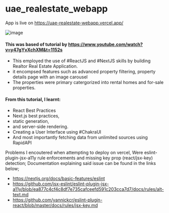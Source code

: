 # uae_realestate_webapp

App is live on https://uae-realestate-webapp.vercel.app/ 


![image](https://user-images.githubusercontent.com/44350099/155917464-a687cade-f5ae-4d04-a1b3-5b1506e5ac44.png)


#### This was based of tutorial by https://www.youtube.com/watch?v=y47gYvXchXM&t=1152s
* This employed the use of #ReactJS and #NextJS skills by building Realtor  Real Estate Application. 
* it encompsed features such as advanced property filtering, property details page with an image carousel
* The properties were primary catergorized into  rental homes and for-sale properties.

#### From this tutorial, I learnt:
- React Best Practices
- Next.js best practices, 
- static generation, 
- and server-side rendering.
- Creating a User Interface using #ChakraUI
- And most importantly fetching data from unlimited sources using RapidAPI

Problems I encoutered when attempting to deploy on vercel,
Were eslint-plugin-jsx-a11y rule enforcements and  missing key prop (react/jsx-key) detection;
Documentation explaining said issue can be found in the links below;
* https://nextjs.org/docs/basic-features/eslint
* https://github.com/jsx-eslint/eslint-plugin-jsx-a11y/blob/ea877c4cf4c8df7e735cafceefd591c203cca7d7/docs/rules/alt-text.md
* https://github.com/yannickcr/eslint-plugin-react/blob/master/docs/rules/jsx-key.md


 

